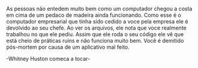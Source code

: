 As pessoas não entedem muito bem como um computador chegou a costa em cima de um pedaco de madeira ainda funcionando. Como esse é o computador empresarial que tinha sido cedido a voce pela empresa ele é devolvido ao seu chefe. Ao ver os arquivos, ele nota que voce realmente trabalhou no que ele pediu. Assim que ele roda o seu código ele vê que está cheio de práticas ruins e não funciona muito bem. Você é demitido pós-mortem por causa de um aplicativo mal feito.

-Whitney Huston comeca a tocar- 
